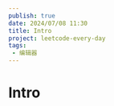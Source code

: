 ```yaml
---
publish: true
date: 2024/07/08 11:30
title: Intro
project: leetcode-every-day
tags:
 - 编辑器
---
```


# Intro

